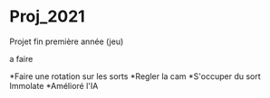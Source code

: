 # Proj_2021
Projet fin première année (jeu)


a faire

*Faire une rotation sur les sorts 
*Regler la cam
*S'occuper du sort Immolate
*Amélioré l'IA